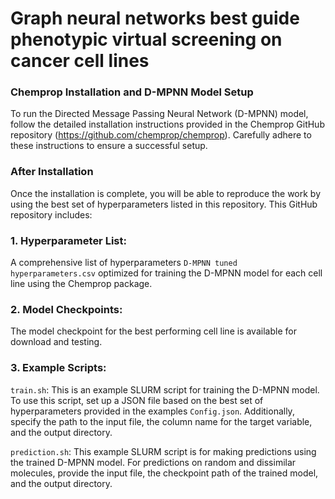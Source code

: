 # **Graph neural networks best guide phenotypic virtual screening on cancer cell lines**



### Chemprop Installation and D-MPNN Model Setup

To run the Directed Message Passing Neural Network (D-MPNN) model, follow the detailed installation instructions provided in the Chemprop GitHub repository (https://github.com/chemprop/chemprop). Carefully adhere to these instructions to ensure a successful setup.

### After Installation

Once the installation is complete, you will be able to reproduce the work by using the best set of hyperparameters listed in this repository. This GitHub repository includes:

### 1. Hyperparameter List:

A comprehensive list of hyperparameters `D-MPNN tuned hyperparameters.csv` optimized for training the D-MPNN model for each cell line using the Chemprop package.

### 2. Model Checkpoints:

The model checkpoint for the best performing cell line is available for download and testing.

### 3. Example Scripts:

`train.sh`: This is an example SLURM script for training the D-MPNN model. To use this script, set up a JSON file based on the best set of hyperparameters provided in the examples `Config.json`. Additionally, specify the path to the input file, the column name for the target variable, and the output directory.

`prediction.sh`: This example SLURM script is for making predictions using the trained D-MPNN model. For predictions on random and dissimilar molecules, provide the input file, the checkpoint path of the trained model, and the output directory.
